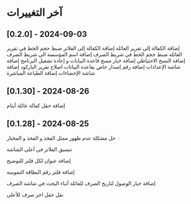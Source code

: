 # آخر التغييرات

## [0.2.0] - 2024-09-03

إضافة الكفالة إلى تقرير العائلة
إضافة الكفالة إلى الفلاتر
ضبط حجم الخط في تقرير العائلة 
ضبط حجم الخط في شريط الصرف
إضافة اسم المؤسسة الى شريط الصرف
إضافة النسخ الاحتياطي
إضافة خيار مسح قاعدة البيانات و إعادة تشغيل البرنامج
إضافة شاشة الإعدادات
إضافة رقم إصدار خاص بقاعدة البيانات
اصلاح تقرير الباركود
إضافة شاشة الإحصاءات 
إضافة الطباعة المباشرة

## [0.1.30] - 2024-08-26

إضافة حقل كفالة عائلة أيتام



## [0.1.28] - 2024-08-25

حل مشكلة عدم ظهور ممثل الفخذ و الفخذ و المختار

تنسيق الفلاتر في أعلى الشاشة

إضافة عنوان لكل فلتر للتوضيح

إضافة فلتر رقم البطاقة التموينية

إضافة خيار الوصول لتاريخ الصرف للعائلة أثناء البحث في شاشة الصرف

نقل حقل اخر صرف للأعلى

